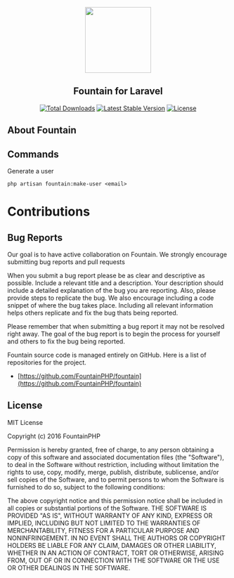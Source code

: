 <p align="center"><a href="https://darovi.co/fountain" target="_blank"><img width="150"src="http://i.imgur.com/z7mMqRI.png"></a></p>

<p><h2 align="center">Fountain for Laravel</h2></p>

<p align="center">
<a href="https://packagist.org/packages/darovi/basin"><img src="https://poser.pugx.org/darovi/basin/d/total.svg" alt="Total Downloads"></a>
<a href="https://packagist.org/packages/darovi/basin"><img src="https://poser.pugx.org/darovi/basin/v/stable.svg" alt="Latest Stable Version"></a>
<a href="https://packagist.org/packages/darovi/basin"><img src="https://poser.pugx.org/darovi/basin/license.svg" alt="License"></a>
</p>

## About Fountain

## Commands

Generate a user

`php artisan fountain:make-user <email>`

# Contributions

## Bug Reports

Our goal is to have active collaboration on Fountain.  We strongly encourage submitting bug reports and pull requests

When you submit a bug report please be as clear and descriptive as possible.  Include a relevant title and a description.  Your description should include a detailed explanation of the bug you are reporting.  Also, please provide steps to replicate the bug.  We also encourage including a code snippet of where the bug takes place.  Including all relevant information helps others replicate and fix the bug thats being reported.

Please remember that when submitting a bug report it may not be resolved right away.  The goal of the bug report is to begin the process for yourself and others to fix the bug being reported.

Fountain source code is managed entirely on GitHub.  Here is a list of repositories for the project.

 - [https://github.com/FountainPHP/fountain](https://github.com/FountainPHP/fountain)

## License

MIT License

Copyright (c) 2016 FountainPHP

Permission is hereby granted, free of charge, to any person obtaining a copy of this software and associated documentation files (the "Software"), to deal in the Software without restriction, including without limitation the rights to use, copy, modify, merge, publish, distribute, sublicense, and/or sell copies of the Software, and to permit persons to whom the Software is furnished to do so, subject to the following conditions:

The above copyright notice and this permission notice shall be included in all copies or substantial portions of the Software.
THE SOFTWARE IS PROVIDED "AS IS", WITHOUT WARRANTY OF ANY KIND, EXPRESS OR IMPLIED, INCLUDING BUT NOT LIMITED TO THE WARRANTIES OF MERCHANTABILITY, FITNESS FOR A PARTICULAR PURPOSE AND NONINFRINGEMENT. IN NO EVENT SHALL THE AUTHORS OR COPYRIGHT HOLDERS BE LIABLE FOR ANY CLAIM, DAMAGES OR OTHER LIABILITY, WHETHER IN AN ACTION OF CONTRACT, TORT OR OTHERWISE, ARISING FROM, OUT OF OR IN CONNECTION WITH THE SOFTWARE OR THE USE OR OTHER DEALINGS IN THE SOFTWARE.